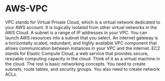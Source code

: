 # AWS-VPC
VPC stands for Virtual Private Cloud, which is a virtual network dedicated to your AWS account. It is logically isolated from other virtual networks in the AWS Cloud.
A subnet is a range of IP addresses in your VPC. You can launch AWS resources into a subnet that you select.
An internet gateway is a horizontally scaled, redundant, and highly available VPC component that allows communication between instances in your VPC and the internet.
EC2 stands for Elastic Compute Cloud, a web service that provides secure, resizable computing capacity in the cloud. Think of it as a virtual machine in the cloud.
The rest is basic networking concepts. You need to create subnets, route tables, and security groups. You also need to create network ACLs.
